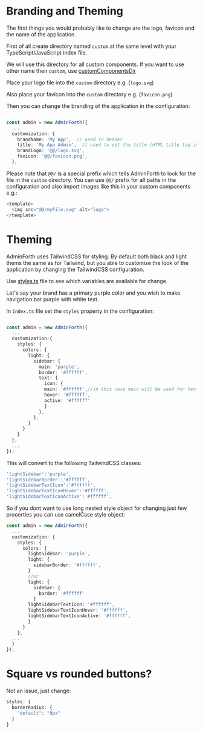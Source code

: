 # Branding and Theming

The first things you would probably like to change are the logo, favicon and the name of the application. 

First of all create directory named `custom` at the same level with your TypeScript/JavaScript index file. 

We will use this directory for all custom components. If you want to use other name then `custom`, use [customComponentsDir](https://adminforth.dev/docs/api/types/AdminForthConfig/type-aliases/AdminForthConfig#customizationcustomcomponentsdir)

Place your logo file into the `custom` directory e.g. (`logo.svg`)

Also place your favicon into the `custom` directory e.g. (`favicon.png`)

Then you can change the branding of the application in the configuration:

```ts

const admin = new AdminForth({
  ...
  customization: {
    brandName: 'My App',  // used in header
    title: 'My App Admin',  // used to set the title (HTML title tag in your pages)
    brandLogo: '@@/logo.svg',
    favicon: '@@/favicon.png',
  },
```

Please note that `@@/` is a special prefix which tells AdminForth to look for the file in the `custom` directory. 
You can use `@@/` prefix for all paths in the configuration and also import images like this in your custom components e.g.:

```ts
<template>
  <img src="@@/myFile.svg" alt="logo">
</template>
```

# Theming

AdminForth uses TailwindCSS for styling. By default both black and light thems the same as for Tailwind, but you able to customize the look of the application by changing the TailwindCSS configuration.

Use [styles.ts](https://github.com/devforth/adminforth/blob/main/adminforth/modules/styles.ts) file to see which variables are available for change.

Let's say your brand has a primary purple color and you wish to make navigation bar purple with white text.

In `index.ts` file set the `styles` property in the configuration:

```ts

const admin = new AdminForth({
  ...
  customization:{
    styles: {
      colors: {
        light: {
          sidebar: {
            main: 'purple',
            border: '#ffffff',
            text: {
              icon: {
              main: '#ffffff',//in this case main will be used for text color
              hover: '#ffffff',
              active: '#ffffff'
              }
            },
          },
        }
      }
    }
  },
  ...
});
```

This will convert to the following TailwindCSS classes:

```ts
'lightSidebar':'purple',
'lightSidebarBorder':'#ffffff',
'lightSidebarTextIcon':'#ffffff',
'lightSidebarTextIconHover':'#ffffff',
'lightSidebarTextIconActive':'#ffffff',
```
So if you dont want to use long nested style object for changing just few prooerties you can use camelCase style object:

```ts
const admin = new AdminForth({
  ...
  customization: {
    styles: {
      colors: {
        lightSidebar: 'purple',
        light: {
          sidebarBorder: '#ffffff',
        }
        //or 
        light: {
          sidebar: {
            border: '#ffffff'
          }
        lightSidebarTextIcon: '#ffffff',
        lightSidebarTextIconHover: '#ffffff',
        lightSidebarTextIconActive: '#ffffff',
        }
      }
    },
  ...
  }
});
```

# Square vs rounded buttons?

Not an issue, just change:

```ts
styles: {
  borderRadius: {
    "default": "0px"
  }
}
```
